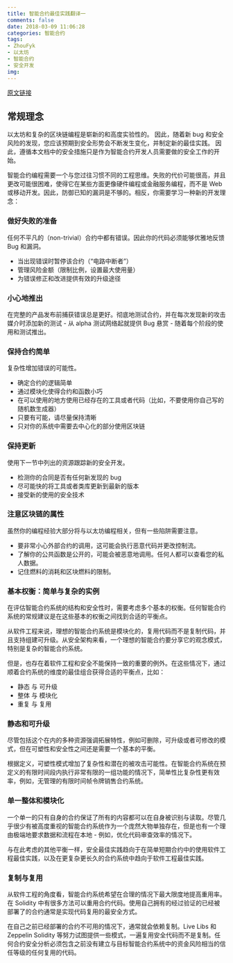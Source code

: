 ```yaml
---
title: 智能合约最佳实践翻译一
comments: false
date: 2018-03-09 11:06:28
categories: 智能合约
tags: 
- ZhouFyk
- 以太坊
- 智能合约
- 安全开发
img:
---
```


[原文链接](https://consensys.github.io/smart-contract-best-practices/general_philosophy/)

## 常规理念

以太坊和复杂的区块链编程是崭新的和高度实验性的。 因此，随着新 bug 和安全风险的发现，您应该预期到安全形势会不断发生变化，并制定新的最佳实践。 因此，遵循本文档中的安全措施只是作为智能合约开发人员需要做的安全工作的开始。

智能合约编程需要一个与您过往习惯不同的工程思维。失败的代价可能很高，并且更改可能很困难，使得它在某些方面更像硬件编程或金融服务编程，而不是 Web 或移动开发。因此，防御已知的漏洞是不够的。相反，你需要学习一种新的开发理念：

### 做好失败的准备

任何不平凡的（non-trivial）合约中都有错误。因此你的代码必须能够优雅地反馈 Bug 和漏洞。

* 当出现错误时暂停该合约（“电路中断者”） 
* 管理风险金额（限制比例，设置最大使用量）
* 为错误修正和改进提供有效的升级途径

### 小心地推出

在完整的产品发布前捕获错误总是更好。彻底地测试合约，并在每次发现新的攻击媒介时添加新的测试 - 从 alpha 测试网络起就提供 Bug 悬赏 - 随着每个阶段的使用和测试推出。

### 保持合约简单

复杂性增加错误的可能性。

* 确定合约的逻辑简单
* 通过模块化使得合约和函数小巧
* 在可以使用的地方使用已经存在的工具或者代码（比如，不要使用你自己写的随机数生成器）
* 只要有可能，请尽量保持清晰
* 只对你的系统中需要去中心化的部分使用区块链

### 保持更新

使用下一节中列出的资源跟踪新的安全开发。

* 检测你的合同是否有任何新发现的 bug
* 尽可能快的将工具或者类库更新到最新的版本
* 接受新的使用的安全技术

### 注意区块链的属性

虽然你的编程经验大部分将与以太坊编程相关，但有一些陷阱需要注意。
* 要非常小心外部合约的调用，这可能会执行恶意代码并更改控制流。
* 了解你的公共函数是公开的，可能会被恶意地调用。任何人都可以查看您的私人数据。
* 记住燃料的消耗和区块燃料的限制。

### 基本权衡：简单与复杂的实例

在评估智能合约系统的结构和安全性时，需要考虑多个基本的权衡。任何智能合约系统的常规建议是在这些基本的权衡之间找到合适的平衡点。

从软件工程来说，理想的智能合约系统是模块化的，复用代码而不是复制代码，并且支持组建可升级。从安全架构来看，一个理想的智能合约要分享它的观念模式，特别是复杂的智能合约系统。

但是，也存在着软件工程和安全不能保持一致的重要的例外。在这些情况下，通过顺着合约系统的维度的最佳组合获得合适的平衡点，比如：

* 静态 与 可升级
* 整体 与 模块化
* 重复 与 复用

### 静态和可升级

尽管包括这个在内的多种资源强调拓展特性，例如可删除，可升级或者可修改的模式，但在可塑性和安全性之间还是需要一个基本的平衡。

根据定义，可塑性模式增加了复杂性和潜在的被攻击可能性。在智能合约系统在预定义的有限时间段内执行非常有限的一组功能的情况下，简单性比复杂性更有效率，例如，无管理的有限时间帧令牌销售合约系统。

### 单一整体和模块化

一个单一的只有自身的合约保证了所有的内容都可以在自身被识别与读取。尽管几乎很少有被高度重视的智能合约系统作为一个庞然大物单独存在，但是也有一个理由极端地要求数据和流程在本地 - 例如，优化代码审查效率的情况下。

与在此考虑的其他平衡一样，安全最佳实践趋向于在简单短期合约中的使用软件工程最佳实践，以及在更复杂更长久的合约系统中趋向于软件工程最佳实践。

### 复制与复用

从软件工程的角度看，智能合约系统希望在合理的情况下最大限度地提高重用率。在 Solidity 中有很多方法可以重用合约代码。使用自己拥有的经过验证的已经被部署了的合约通常是实现代码复用的最安全方式。

在自己之前已经部署的合约不可用的情况下，通常就会依赖复制。Live Libs 和 Zeppelin Solidity 等努力试图提供一些模式，一遍复用安全代码而不是复制。任何合约安全分析必须包含之前没有建立与目标智能合约系统中的资金风险相当的信任等级的任何复用的代码。
